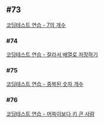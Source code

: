 ## #73

[코딩테스트 연습 - 7의 개수](https://school.programmers.co.kr/learn/courses/30/lessons/120912)

### #74

[코딩테스트 연습 - 잘라서 배열로 저장하기](https://school.programmers.co.kr/learn/courses/30/lessons/120913)

### #75

[코딩테스트 연습 - 중복된 숫자 개수](https://school.programmers.co.kr/learn/courses/30/lessons/120583)

### #76

[코딩테스트 연습 - 머쓱이보다 키 큰 사람](https://school.programmers.co.kr/learn/courses/30/lessons/120585)
